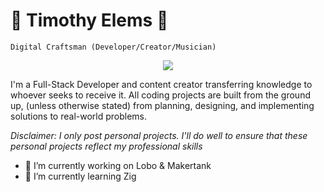 # :guitar: Timothy Elems :basketball:

`Digital Craftsman (Developer/Creator/Musician)`

<p align="center">
  <a href="https://skillicons.dev">
    <img src="https://skillicons.dev/icons?i=python,zig,nim,rust,vue,pytorch,tensorflow,react,mongo,sqlite,aws,gcp,git,kubernetes,docker,neovim&perline=8" />
  </a>
</p>


I'm a Full-Stack Developer and content creator transferring knowledge to whoever seeks to receive it. All coding projects are built from the ground up, (unless otherwise stated) from planning, designing, and implementing solutions to real-world problems. 

*Disclaimer: I only post personal projects. I'll do well to ensure that these personal projects reflect my professional skills*

- 🔭 I’m currently working on Lobo & Makertank
- 🌱 I’m currently learning Zig
<!--
- 👯 I’m looking to collaborate on ...
- 🤔 I’m looking for help with ...
- 💬 Ask me about ...
- 📫 How to reach me: ...
- 😄 Pronouns: ...
- ⚡ Fun fact: ...
-->
